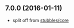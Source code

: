 7.0.0 (2016-01-11)
------------------

  * split off from [stubbles/core](https://github.com/stubbles/stubbles-core)
